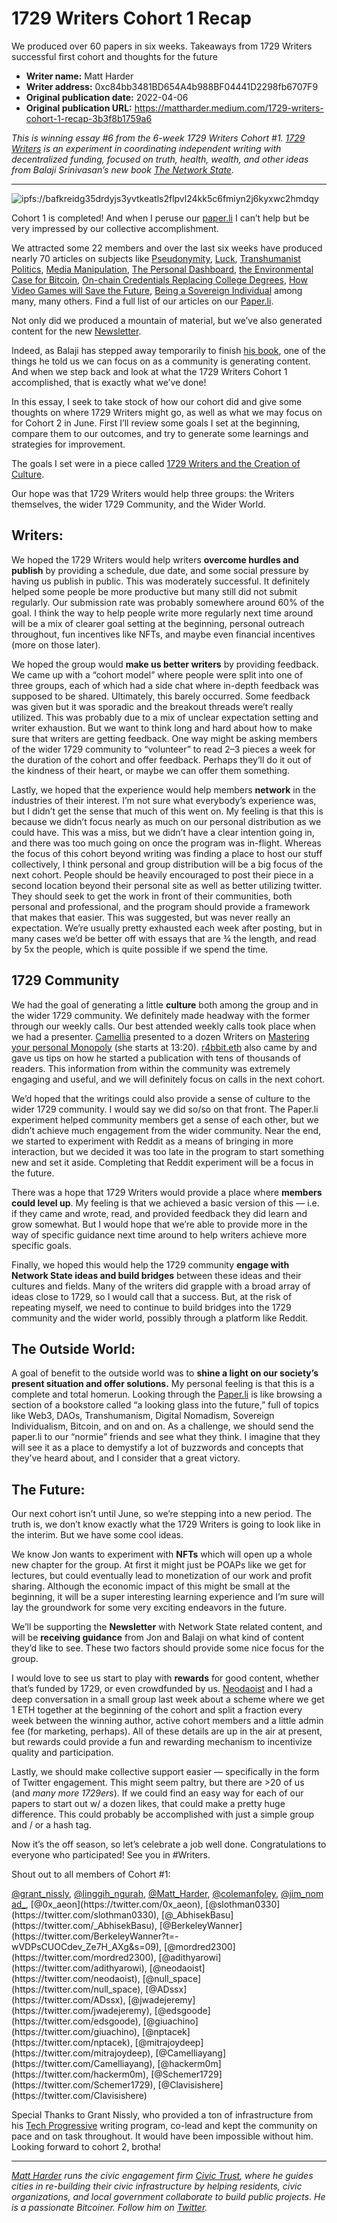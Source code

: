 # 1729 Writers Cohort 1 Recap

We produced over 60 papers in six weeks. Takeaways from 1729 Writers successful first cohort and thoughts for the future

- **Writer name:** Matt Harder
- **Writer address:** 0xc84bb3481BD654A4b988BF04441D2298fb6707F9
- **Original publication date:** 2022-04-06
- **Original publication URL:** https://mattharder.medium.com/1729-writers-cohort-1-recap-3b3f8b1759a6

_This is winning essay #6 from the 6-week 1729 Writers Cohort #1. [1729 Writers](https://paper.li/1729writers) is an experiment in coordinating independent writing with decentralized funding, focused on truth, health, wealth, and other ideas from Balaji Srinivasan’s new book [The Network State](https://thenetworkstate.com)._

---

![ipfs://bafkreidg35drdyjs3yvtkeatls2flpvl24kk5c6fmiyn2j6kyxwc2hmdqy](https://nftstorage.link/ipfs/bafkreidg35drdyjs3yvtkeatls2flpvl24kk5c6fmiyn2j6kyxwc2hmdqy)

Cohort 1 is completed! And when I peruse our [paper.li](https://paper.li/1729writers) I can’t help but be very impressed by our collective accomplishment.

We attracted some 22 members and over the last six weeks have produced nearly 70 articles on subjects like [Pseudonymity](https://www.brightmirror.co/p/pseudonymity-101), [Luck](https://neodaoist.xyz/the-3d-luck-surface-area/), [Transhumanist Politics](https://whatifwhatif.substack.com/p/transhumanist-politics?s=r), [Media Manipulation](https://www.camelliayang.com/blog/whos-afraid-of-mr-jones-from-ukraine-holodomor-to-media-manipulation-disinformation), [The Personal Dashboard](https://colemanfoley.substack.com/p/the-personal-dashboard?s=r), [the Environmental Case for Bitcoin](https://www.adssx.com/p/crypto-energy-and-the-planet?s=r), [On-chain Credentials Replacing College Degrees](https://onism.substack.com/p/how-can-on-chain-credentials-can?s=r), [How Video Games will Save the Future](https://mordred.substack.com/p/video-games-will-save-the-future?s=r), [Being a Sovereign Individual](https://www.camelliayang.com/blog/so-you-want-to-be-a-sovereign-individual) among many, many others. Find a full list of our articles on our [Paper.li](https://paper.li/1729writers).

Not only did we produced a mountain of material, but we’ve also generated content for the new [Newsletter](https://content.1729.com/p/de3bb214-4205-427c-850c-3e18058c3217/).

Indeed, as Balaji has stepped away temporarily to finish [his book](https://1729.com/preorder-the-network-state), one of the things he told us we can focus on as a community is generating content. And when we step back and look at what the 1729 Writers Cohort 1 accomplished, that is exactly what we’ve done!

In this essay, I seek to take stock of how our cohort did and give some thoughts on where 1729 Writers might go, as well as what we may focus on for Cohort 2 in June. First I’ll review some goals I set at the beginning, compare them to our outcomes, and try to generate some learnings and strategies for improvement.

The goals I set were in a piece called [1729 Writers and the Creation of Culture](https://mattharder.medium.com/1729-writers-and-the-creation-of-culture-db4e63cb7c63).

Our hope was that 1729 Writers would help three groups: the Writers themselves, the wider 1729 Community, and the Wider World.

## Writers:

We hoped the 1729 Writers would help writers **overcome hurdles and publish** by providing a schedule, due date, and some social pressure by having us publish in public. This was moderately successful. It definitely helped some people be more productive but many still did not submit regularly. Our submission rate was probably somewhere around 60% of the goal. I think the way to help people write more regularly next time around will be a mix of clearer goal setting at the beginning, personal outreach throughout, fun incentives like NFTs, and maybe even financial incentives (more on those later).

We hoped the group would **make us better writers** by providing feedback. We came up with a “cohort model” where people were split into one of three groups, each of which had a side chat where in-depth feedback was supposed to be shared. Ultimately, this barely occurred. Some feedback was given but it was sporadic and the breakout threads were’t really utilized. This was probably due to a mix of unclear expectation setting and writer exhaustion. But we want to think long and hard about how to make sure that writers are getting feedback. One way might be asking members of the wider 1729 community to “volunteer” to read 2–3 pieces a week for the duration of the cohort and offer feedback. Perhaps they’ll do it out of the kindness of their heart, or maybe we can offer them something.

Lastly, we hoped that the experience would help members **network** in the industries of their interest. I’m not sure what everybody’s experience was, but I didn’t get the sense that much of this went on. My feeling is that this is because we didn’t focus nearly as much on our personal distribution as we could have. This was a miss, but we didn’t have a clear intention going in, and there was too much going on once the program was in-flight. Whereas the focus of this cohort beyond writing was finding a place to host our stuff collectively, I think personal and group distribution will be a big focus of the next cohort. People should be heavily encouraged to post their piece in a second location beyond their personal site as well as better utilizing twitter. They should seek to get the work in front of their communities, both personal and professional, and the program should provide a framework that makes that easier. This was suggested, but was never really an expectation. We’re usually pretty exhausted each week after posting, but in many cases we’d be better off with essays that are ¾ the length, and read by 5x the people, which is quite possible if we spend the time.

## **1729 Community**

We had the goal of generating a little **culture** both among the group and in the wider 1729 community. We definitely made headway with the former through our weekly calls. Our best attended weekly calls took place when we had a presenter. [Camellia](https://www.camelliayang.com/) presented to a dozen Writers on [Mastering your personal Monopoly](https://www.notion.so/3-23-22-Content-Strategy-and-Feedback-Notes-and-Recording-d590797236fe4eb4a7a5ab1d7d0c9aa2) (she starts at 13:20). [r4bbit.eth](https://twitter.com/pascalprecht) also came by and gave us tips on how he started a publication with tens of thousands of readers. This information from within the community was extremely engaging and useful, and we will definitely focus on calls in the next cohort.

We’d hoped that the writings could also provide a sense of culture to the wider 1729 community. I would say we did so/so on that front. The Paper.li experiment helped community members get a sense of each other, but we didn’t achieve much engagement from the wider community. Near the end, we started to experiment with Reddit as a means of bringing in more interaction, but we decided it was too late in the program to start something new and set it aside. Completing that Reddit experiment will be a focus in the future.

There was a hope that 1729 Writers would provide a place where **members could level up**. My feeling is that we achieved a basic version of this — i.e. if they came and wrote, read, and provided feedback they did learn and grow somewhat. But I would hope that we’re able to provide more in the way of specific guidance next time around to help writers achieve more specific goals.

Finally, we hoped this would help the 1729 community **engage with Network State ideas and build bridges** between these ideas and their cultures and fields. Many of the writers did grapple with a broad array of ideas close to 1729, so I would call that a success. But, at the risk of repeating myself, we need to continue to build bridges into the 1729 community and the wider world, possibly through a platform like Reddit.

## **The Outside World:**

A goal of benefit to the outside world was to **shine a light on our society’s present situation and offer solutions.** My personal feeling is that this is a complete and total homerun. Looking through the [Paper.li](https://paper.li/1729writers) is like browsing a section of a bookstore called “a looking glass into the future,” full of topics like Web3, DAOs, Transhumanism, Digital Nomadism, Sovereign Individualism, Bitcoin, and on and on. As a challenge, we should send the paper.li to our “normie” friends and see what they think. I imagine that they will see it as a place to demystify a lot of buzzwords and concepts that they’ve heard about, and I consider that a great victory.

## The Future:

Our next cohort isn’t until June, so we’re stepping into a new period. The truth is, we don’t know exactly what the 1729 Writers is going to look like in the interim. But we have some cool ideas.

We know Jon wants to experiment with **NFTs** which will open up a whole new chapter for the group. At first it might just be POAPs like we get for lectures, but could eventually lead to monetization of our work and profit sharing. Although the economic impact of this might be small at the beginning, it will be a super interesting learning experience and I’m sure will lay the groundwork for some very exciting endeavors in the future.

We’ll be supporting the **Newsletter** with Network State related content, and will be **receiving guidance** from Jon and Balaji on what kind of content they’d like to see. These two factors should provide some nice focus for the group.

I would love to see us start to play with **rewards** for good content, whether that’s funded by 1729, or even crowdfunded by us. [Neodaoist](https://neodaoist.xyz/) and I had a deep conversation in a small group last week about a scheme where we get 1 ETH together at the beginning of the cohort and split a fraction every week between the winning author, active cohort members and a little admin fee (for marketing, perhaps). All of these details are up in the air at present, but rewards could provide a fun and rewarding mechanism to incentivize quality and participation.

Lastly, we should make collective support easier — specifically in the form of Twitter engagement. This might seem paltry, but there are >20 of us (and _many more 1729ers_). If we could find an easy way for each of our papers to start out w/ a dozen likes, that could make a pretty huge difference. This could probably be accomplished with just a simple group and / or a hash tag.

Now it’s the off season, so let’s celebrate a job well done. Congratulations to everyone who participated! See you in #Writers.

Shout out to all members of Cohort #1:

[@grant_nissly](https://twitter.com/grant_nissly), [@linggih_ngurah](https://twitter.com/linggih_ngurah), [@Matt_Harder](https://twitter.com/Matt_Harder), [@colemanfoley](https://twitter.com/colemanfoley), [@jim_nomad_](https://twitter.com/jim_nomad_), [@0x_aeon](https://twitter.com/0x_aeon), [@slothman0330](https://twitter.com/slothman0330), [@_AbhisekBasu](https://twitter.com/_AbhisekBasu), [@BerkeleyWanner](https://twitter.com/BerkeleyWanner?t=-wVDPsCUOCdev_Ze7H_AXg&s=09), [@mordred2300](https://twitter.com/mordred2300), [@adithyarowi](https://twitter.com/adithyarowi), [@neodaoist](https://twitter.com/neodaoist), [@null_space](https://twitter.com/null_space), [@ADssx](https://twitter.com/ADssx), [@jwadejeremy](https://twitter.com/jwadejeremy), [@edsgoode](https://twitter.com/edsgoode), [@giuachino](https://twitter.com/giuachino), [@nptacek](https://twitter.com/nptacek), [@mitrajoydeep](https://twitter.com/mitrajoydeep), [@Camelliayang](https://twitter.com/Camelliayang), [@hackerm0m](https://twitter.com/hackerm0m), [@Schemer1729](https://twitter.com/Schemer1729), [@Clavisishere](https://twitter.com/Clavisishere)

Special Thanks to Grant Nissly, who provided a ton of infrastructure from his [Tech Progressive](https://www.thetechprogressive.com/) writing program, co-lead and kept the community on pace and on task throughout. It would have been impossible without him. Looking forward to cohort 2, brotha!

---

[_Matt Harder_](https://twitter.com/Matt_Harder) _runs the civic engagement firm_ [_Civic Trust_](https://www.civictrust.us/)_, where he guides cities in re-building their civic infrastructure by helping residents, civic organizations, and local government collaborate to build public projects. He is a passionate Bitcoiner. Follow him on_ [_Twitter_](https://twitter.com/Matt_Harder)_._
